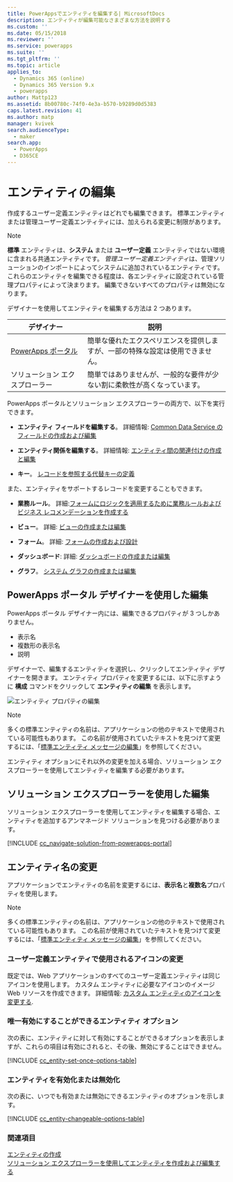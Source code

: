 ```yaml
---
title: PowerAppsでエンティティを編集する| MicrosoftDocs
description: エンティティが編集可能なさまざまな方法を説明する
ms.custom: ''
ms.date: 05/15/2018
ms.reviewer: ''
ms.service: powerapps
ms.suite: ''
ms.tgt_pltfrm: ''
ms.topic: article
applies_to:
  - Dynamics 365 (online)
  - Dynamics 365 Version 9.x
  - powerapps
author: Mattp123
ms.assetid: 8b00780c-74f0-4e3a-b570-b9289d0d5383
caps.latest.revision: 41
ms.author: matp
manager: kvivek
search.audienceType:
  - maker
search.app:
  - PowerApps
  - D365CE
---
```

# <a name="edit-an-entity"></a>エンティティの編集

作成するユーザー定義エンティティはどれでも編集できます。 標準エンティティまたは管理ユーザー定義エンティティには、加えられる変更に制限があります。  
  
> [!NOTE]
> **標準** エンティティは、**システム** または **ユーザー定義** エンティティではない環境に含まれる共通エンティティです。 *管理ユーザー定義エンティティ*は、管理ソリューションのインポートによってシステムに追加されているエンティティです。 これらのエンティティを編集できる程度は、各エンティティに設定されている管理プロパティによって決まります。 編集できないすべてのプロパティは無効になります。 

デザイナーを使用してエンティティを編集する方法は 2 つあります。

|デザイナー|説明|
|--|--|
|[PowerApps ポータル](https://web.powerapps.com/?utm_source=padocs&utm_medium=linkinadoc&utm_campaign=referralsfromdoc)|簡単な優れたエクスペリエンスを提供しますが、一部の特殊な設定は使用できません。|
|ソリューション エクスプローラー|簡単ではありませんが、一般的な要件が少ない割に柔軟性が高くなっています。|

PowerApps ポータルとソリューション エクスプローラーの両方で、以下を実行できます。

- **エンティティ フィールドを編集する**。 詳細情報: [Common Data Service のフィールドの作成および編集](create-edit-fields.md)
  
- **エンティティ関係を編集する**。 詳細情報: [エンティティ間の関連付けの作成と編集](create-edit-entity-relationships.md)

- **キー**。 [レコードを参照する代替キーの定義](define-alternate-keys-reference-records.md)
  
また、エンティティをサポートするレコードを変更することもできます。  

- **業務ルール**。 詳細:[フォームにロジックを適用するために業務ルールおよびビジネス レコメンデーションを作成する](../model-driven-apps/create-business-rules-recommendations-apply-logic-form.md)

- **ビュー**。 詳細: [ビューの作成または編集](../model-driven-apps/create-edit-views.md)
  
- **フォーム**。 詳細: [フォームの作成および設計](../model-driven-apps/create-design-forms.md)

- **ダッシュボード**:  詳細: [ダッシュボードの作成または編集](../model-driven-apps/create-edit-dashboards.md)

- **グラフ**。 [システム グラフの作成または編集](../model-driven-apps/create-edit-system-chart.md)

## <a name="edit-using-powerapps-portal-designer"></a>PowerApps ポータル デザイナーを使用した編集

PowerApps ポータル デザイナー内には、編集できるプロパティが 3 つしかありません。
 - 表示名
 - 複数形の表示名
 - 説明

デザイナーで、編集するエンティティを選択し、クリックしてエンティティ デザイナーを開きます。 エンティティ プロパティを変更するには、以下に示すように **構成** コマンドをクリックして **エンティティの編集** を表示します。

![エンティティ プロパティの編集](media/edit-entity-properties-powerapps-portal-designer.png)

> [!NOTE]
>  多くの標準エンティティの名前は、アプリケーションの他のテキストで使用されている可能性もあります。 この名前が使用されていたテキストを見つけて変更するには、「[標準エンティティ メッセージの編集](edit-system-entity-messages.md)」を参照してください。

エンティティ オプションにそれ以外の変更を加える場合、ソリューション エクスプローラーを使用してエンティティを編集する必要があります。

## <a name="edit-using-solution-explorer"></a>ソリューション エクスプローラーを使用した編集

ソリューション エクスプローラーを使用してエンティティを編集する場合、エンティティを追加するアンマネージド ソリューションを見つける必要があります。

[!INCLUDE [cc_navigate-solution-from-powerapps-portal](../../includes/cc_navigate-solution-from-powerapps-portal.md)]
  
<a name="BKMK_ChangeEntityName"></a> 
  
## <a name="change-the-name-of-an-entity"></a>エンティティ名の変更  

アプリケーションでエンティティの名前を変更するには、**表示名**と**複数名**プロパティを使用します。 

> [!NOTE]
>  多くの標準エンティティの名前は、アプリケーションの他のテキストで使用されている可能性もあります。 この名前が使用されていたテキストを見つけて変更するには、「[標準エンティティ メッセージの編集](edit-system-entity-messages.md)」を参照してください。
  
<a name="BKMK_ChangeEntityIcon"></a>   

###  <a name="change-the-icons-used-for-custom-entities"></a>ユーザー定義エンティティで使用されるアイコンの変更  

既定では、Web アプリケーションのすべてのユーザー定義エンティティは同じアイコンを使用します。 カスタム エンティティに必要なアイコンのイメージ Web リソースを作成できます。 詳細情報:  [カスタム エンティティのアイコンを変更する](../model-driven-apps/change-custom-entity-icons.md).  
  
<a name="BKMK_EnableOptions"></a>  
 
###  <a name="entity-options-that-can-only-be-enabled"></a>唯一有効にすることができるエンティティ オプション  

次の表に、エンティティに対して有効にすることができるオプションを表示しますが、これらの項目は有効にされると、その後、無効にすることはできません。  

[!INCLUDE [cc_entity-set-once-options-table](../../includes/cc_entity-set-once-options-table.md)] 
  
<a name="BKMK_EnableDisableOptions"></a>  
 
###  <a name="enable-or-disable-entity-options"></a>エンティティを有効化または無効化  

次の表に、いつでも有効または無効にできるエンティティのオプションを示します。  

[!INCLUDE [cc_entity-changeable-options-table](../../includes/cc_entity-changeable-options-table.md)] 

### <a name="see-also"></a>関連項目

[エンティティの作成](create-edit-entities.md)<br />
[ソリューション エクスプローラーを使用してエンティティを作成および編集する](create-edit-entities-solution-explorer.md)
